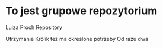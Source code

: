 # To jest grupowe repozytorium
Luiza Proch Repository

Utrzymanie
Królik też ma określone potrzeby
Od razu dwa

